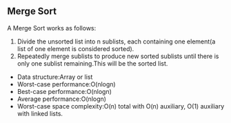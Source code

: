 ## Merge Sort

A Merge Sort works as follows:
1. Divide the unsorted list into n sublists, each containing one element(a list of one element is considered sorted).   
2. Repeatedly merge sublists to produce new sorted sublists until there is only one sublist remaining.This will be the sorted list.  

* Data structure:Array or list  
* Worst-case performance:O(nlogn)  
* Best-case performance:O(nlogn)  
* Average performance:O(nlogn)  
* Worst-case space complexity:O(n) total with O(n) auxiliary, O(1) auxiliary with linked lists.  
